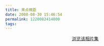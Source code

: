 ```yaml
---
title: 来点微距
date: 2008-08-30 15:46:54
permalink: 1220082414000
tags: 
---
```


<simpleflickr set="72157607030477889"/><p style="text-align: center;"><a href="http://www.flickr.com/photos/yyqian/sets/72157607030477889/show" target="_blank">浏览该相片集</a></p>